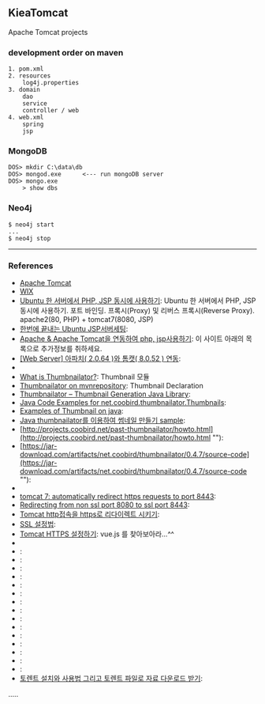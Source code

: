 ## KieaTomcat
Apache Tomcat projects

### development order on maven
```
1. pom.xml
2. resources
	log4j.properties
3. domain
	dao
	service
	controller / web
4. web.xml
	spring
	jsp
```

### MongoDB
```
DOS> mkdir C:\data\db
DOS> mongod.exe      <--- run mongoDB server
DOS> mongo.exe
	> show dbs
```

### Neo4j
```
$ neo4j start
...
$ neo4j stop

```

--------------------------------------
### References

- [Apache Tomcat](http://tomcat.apache.org/ "Apache Tomcat")
- [WIX](http://www.wix.com/ "WIX")
- [Ubuntu 한 서버에서 PHP, JSP 동시에 사용하기](https://blog.lael.be/post/1023 "Ubuntu 한 서버에서 PHP, JSP 동시에 사용하기"): Ubuntu 한 서버에서 PHP, JSP 동시에 사용하기. 포트 바인딩. 프록시(Proxy) 및 리버스 프록시(Reverse Proxy). apache2(80, PHP) + tomcat7(8080, JSP)
- [한번에 끝내는 Ubuntu JSP서버세팅](https://blog.lael.be/post/858 "한번에 끝내는 Ubuntu JSP서버세팅"):
- [Apache & Apache Tomcat을 연동하여 php, jsp사용하기](http://knkky.tistory.com/35 "Apache & Apache Tomcat을 연동하여 php, jsp사용하기"): 이 사이트 아래의 목록으로 추가정보를 취하세요.
- [[Web Server] 아파치( 2.0.64 )와 톰캣( 8.0.52 ) 연동](http://victorydntmd.tistory.com/225 "[Web Server] 아파치( 2.0.64 )와 톰캣( 8.0.52 ) 연동"):
-
- [What is Thumbnailator?](https://github.com/coobird/thumbnailator "Thumbnailator"): Thumbnail 모듈
- [Thumbnailator on mvnrepository](https://mvnrepository.com/artifact/net.coobird/thumbnailator/0.4.8 "Thumbnailator"): Thumbnail Declaration
- [Thumbnailator – Thumbnail Generation Java Library](http://www.tellmehow.co/thumbnailator-thumbnail-generation-java-library/ "Thumbnailator – Thumbnail Generation Java Library"):
- [Java Code Examples for net.coobird.thumbnailator.Thumbnails](https://www.programcreek.com/java-api-examples/?api=net.coobird.thumbnailator.Thumbnails "Java Code Examples for net.coobird.thumbnailator.Thumbnails"):
- [Examples of Thumbnail on java](https://github.com/coobird/thumbnailator/wiki/Examples "Examples"):
- [Java thumbnailator를 이용하여 썸네일 만들기 sample](http://devlinker.tistory.com/18 "Java thumbnailator를 이용하여 썸네일 만들기 sample"):
- [http://projects.coobird.net/past-thumbnailator/howto.html](http://projects.coobird.net/past-thumbnailator/howto.html ""):
- [https://jar-download.com/artifacts/net.coobird/thumbnailator/0.4.7/source-code](https://jar-download.com/artifacts/net.coobird/thumbnailator/0.4.7/source-code ""):
-
- [tomcat 7: automatically redirect https requests to port 8443](https://stackoverflow.com/questions/24736543/tomcat-7-automatically-redirect-https-requests-to-port-8443 ""):
- [Redirecting from non ssl port 8080 to ssl port 8443](https://stackoverflow.com/questions/9526425/redirecting-from-non-ssl-port-8080-to-ssl-port-8443 ""):
- [Tomcat http접속을 https로 리다이렉트 시키기](http://hwangji.kr/sub/dev_leader/link/os/default.aspx?NHBBSID=NHBoardWebTip&NHBBSIDX=81 ""):
- [SSL 설정법](https://tadpoledbhub.atlassian.net/wiki/spaces/TADPOLE/pages/18382851/SSL ""):
- [Tomcat HTTPS 설정하기](https://joshua1988.github.io/web-development/pwa/tomcat-https-setup/ ""): vue.js 를 찾아보아라...^^
-
- []( ""):
- []( ""):
- []( ""):
- []( ""):
- []( ""):
- []( ""):
- []( ""):
- []( ""):
- []( ""):
- []( ""):
- []( ""):
- []( ""):
- []( ""):
- []( ""):
- []( ""):
- [토렌트 설치와 사용법 그리고 토렌트 파일로 자료 다운로드 받기](https://m.blog.naver.com/PostView.nhn?blogId=e_maill&logNo=220310900415&proxyReferer=https%3A%2F%2Fwww.google.co.kr%2F ""):

.....
